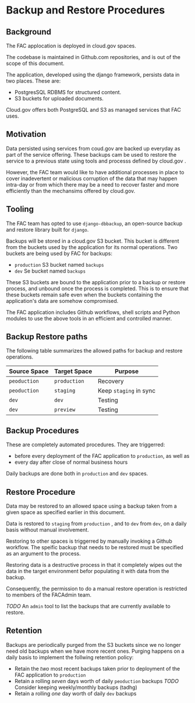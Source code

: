 # Backup and Restore Procedures

## Background

The FAC applocation is deployed in cloud.gov spaces.

The codebase is maintained in Github.com repositories, and is out of the scope of this document.

The application, developed using the django framework, persists data in two places. These are:

- PostgresSQL RDBMS for structured content.
- S3 buckets for uploaded documents.

Cloud.gov offers both PostgreSQL and S3 as managed services that FAC uses.

## Motivation

Data persisted using services from coud.gov are backed up everyday as part of the service offering. These backups cam be used to restore the service to a previous state using tools and processs defined by cloud.gov .

However, the FAC team would like to have additional processes in place to cover inadevertent or malicious corruption of the data that may happen intra-day or from which there may be a need to recover faster and more efficiently than the mechansims offered by cloud.gov.

## Tooling

The FAC team has opted to use `django-dbbackup`, an open-source backup and restore library built for `django`.

Backups will be stored in a cloud.gov S3 bucket. This bucket is different from the buckets used by the application for its normal operations. Two buckets are being used by FAC for backups:

- `production` S3 bucket named `backups`
- `dev` Se bucket named `backups`

These S3 buckets are bound to the application prior to a backup or restore process, and unbound once the process is completed. This is to ensure that these buckets remain safe even when the buckets containing the application's data are somehow compromised.

The FAC application includes Github workflows, shell scripts and Python modules to use the above tools in an efficient and controlled manner.

## Backup Restore paths

The following table summarizes the allowed paths for backup and restore operations.

|Source Space| Target Space| Purpose |
|---|---|---|
|`peoduction`|`production`|Recovery|
|`peoduction`|`staging`|Keep  `staging` in sync|
|`dev`|`dev`|Testing|
|`dev`|`preview`|Testing|

## Backup Procedures

These are completely automated procedures. They are triggerred:

- before every deployment of the FAC application to `production`, as well as
- every day after close of normal business hours

Daily backups are done both in `production` and `dev` spaces.

## Restore Procedure

Data may be restored to an allowed space using a backup taken from a given space as specified earlier in this document.

Data is restored to `staging` from `production` , and to `dev` from `dev`, on a daily basis without manual involvement.

Restoring to other spaces is triggerred by manually invoking a Github workflow. The speific backup that needs to be restored must be specified as an argument to the process.

Restoring data is a destructive process in that it completely wipes out the data in the target environment befor populating it with data from the backup.

Consequently, the permission to do a manual restore  operation is restricted to members of the FACAdmin team.

*TODO* An `admin` tool to list the backups that are currently available to restore.

## Retention

Backups are periodically purged from the S3 buckets since we no longer need old backups when we have more recent ones. Purging happens on a daily basis to implement the follwing retention policy:

- Retain the *two* most recent backups taken prior to deployment of the FAC application to `production`
- Retain a rolling *seven* days worth of daily `peoduction` backups
  *TODO* Consider keeping weekly/monthly backups (tadhg)
- Retain a rolling *one* day worth of daily `dev` backups
